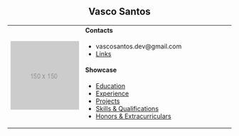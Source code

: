 <h2 align="center">Vasco Santos</h2>
<table align="center">
  <tbody>
    <tr>      
      <td width="25%" rowspan="4">
        <img alt="Profile Photo" src="./img/placeholder.png" style="width:100%" />
      </td>
      <td><b>Contacts</b></td>
    </tr>
    <tr>
      <td>
        <ul>
            <li>vascosantos.dev@gmail.com</li>
            <li>
              <a href="./pages/links.md">Links</a>
            </li>
        </ul>
      </td>
    </tr>
    <tr><td><b>Showcase</b></td></tr>
    <tr>
      <td width="50%">
        <ul>
          <li><a href="./pages/education.md">Education</a></li>
          <li><a href="./pages/experience.md">Experience</a></li>
          <li><a href="./pages/projects.md">Projects</a></li>
          <li><a href="./pages/qualifications.md">Skills & Qualifications</a></li>
          <li><a href="./pages/extracurriculars.md">Honors & Extracurriculars</a></li>
        </ul>
      </td>
    </tr>
  </tbody>
</table>